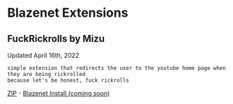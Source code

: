 # Blazenet Extensions
## **FuckRickrolls** by Mizu
Updated April 16th, 2022
```
simple extension that redirects the user to the youtube home page when they are being rickrolled
because let's be honest, fuck rickrolls
```
[ZIP](ext/FuckRickrolls/package.zip) - [Blazenet Install (coming soon)](blaze://install-extension/FuckRickrolls)
